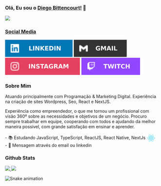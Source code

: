 ### Olá, Eu sou o [Diego Bittencourt!](https://www.linkedin.com/in/diego-bittencourt)  👋

<span>
  <a href="https://github.com/dieegobs">
 <img src="https://i.imgur.com/1ZvVkDc.gif"/>
</span>
  
  
### Social Media
  <a href="https://www.linkedin.com/in/diego-bittencourt" target="_blank"><img src="https://raw.githubusercontent.com/dieegobs/dieegobs/master/assets/Linkedin.svg" target="_blank"></a>
 <a href = "mailto:diegohevant@gmail.com"><img src="https://raw.githubusercontent.com/dieegobs/dieegobs/master/assets/Gmail.svg" target="_blank"></a>
<a href="https://www.instagram.com/dieegobs/" target="_blank"><img src="https://raw.githubusercontent.com/dieegobs/dieegobs/master/assets/Instagram.svg" target="_blank"></a>
  <a href="https://www.twitch.tv/kronokk" target="_blank"><img src="https://raw.githubusercontent.com/dieegobs/dieegobs/master/assets/Twitch.svg" target="_blank"></a>


### Sobre Mim
Atuando principalmente com Programação & Marketing Digital. Experiência na criação de sites Wordpress, Seo, React e NextJS.

Experiência como empreendedor, o que me tornou um profissional com visão 360º sobre as necessidades e objetivos de um negócio. Procuro sempre trabalhar em equipe, cooperando com todos e ajudando da melhor maneira possível, com grande satisfação em ensinar e aprender.

<span style="display: inline_block">
- 📚 Estudando JavaScript, TypeScript, ReactJS, React Native, NextJs
   <a href="https://github.com/dieegobs">
   <img align="center" alt="Diego-Flutter" height="30" width="30" src="https://raw.githubusercontent.com/github/explore/80688e429a7d4ef2fca1e82350fe8e3517d3494d/topics/react/react.png">
   </a>
</span></br>
- 💬 Mensagem através do email ou linkedin


### Github Stats
<span style="display: flex;">
  <a href="https://github.com/dieegobs">
  <img height="165em" src="https://github-readme-stats.vercel.app/api?username=dieegobs&show_icons=true&theme=tokyonight&include_all_commits=true&count_private=true"/>
  <img height="165em" src="https://github-readme-stats.vercel.app/api/top-langs/?username=dieegobs&layout=compact&langs_count=16&theme=tokyonight"/>
  </a>
</span>
 
![Snake animation](https://github.com/dieegobs/dieegobs/blob/output/github-contribution-grid-snake.svg)

